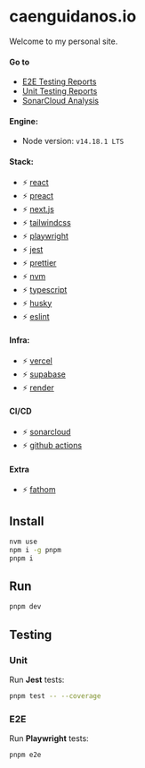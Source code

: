 # caenguidanos.io

Welcome to my personal site.

#### Go to

-  [E2E Testing Reports](https://caenguidanos-io-e2e-testing.onrender.com/)
-  [Unit Testing Reports](https://caenguidanos-io-jest.vercel.app/)
-  [SonarCloud Analysis](https://sonarcloud.io/summary/overall?id=caenguidanos_caenguidanos.io)

#### Engine:

-  Node version: `v14.18.1 LTS`

#### Stack:

-  :zap: [react](https://reactjs.org/)
-  :zap: [preact](https://preactjs.com/)
-  :zap: [next.js](https://nextjs.org/)
-  :zap: [tailwindcss](https://tailwindcss.com/)
-  :zap: [playwright](https://playwright.dev/)
-  :zap: [jest](https://jestjs.io/es-ES/)
-  :zap: [prettier](https://prettier.io/)
-  :zap: [nvm](https://github.com/nvm-sh/nvm)
-  :zap: [typescript](https://www.typescriptlang.org/)
-  :zap: [husky](https://github.com/typicode/husky)
-  :zap: [eslint](https://eslint.org/)

#### Infra:

-  :zap: [vercel](https://vercel.com/)
-  :zap: [supabase](https://supabase.io/)
-  :zap: [render](https://render.com/)

#### CI/CD

-  :zap: [sonarcloud](https://sonarcloud.io/)
-  :zap: [github actions](https://github.com/features/actions)

#### Extra

-  :zap: [fathom](https://usefathom.com/)

## Install

```bash
nvm use
npm i -g pnpm
pnpm i
```

## Run

```bash
pnpm dev
```

## Testing

### Unit

Run **Jest** tests:

```bash
pnpm test -- --coverage
```

### E2E

Run **Playwright** tests:

```bash
pnpm e2e
```
